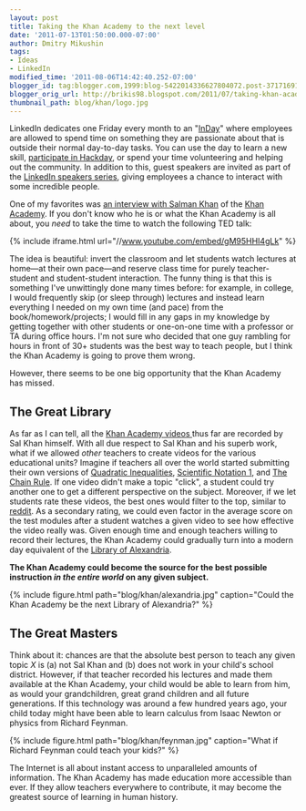 ```yaml
---
layout: post
title: Taking the Khan Academy to the next level
date: '2011-07-13T01:50:00.000-07:00'
author: Dmitry Mikushin
tags:
- Ideas
- LinkedIn
modified_time: '2011-08-06T14:42:40.252-07:00'
blogger_id: tag:blogger.com,1999:blog-5422014336627804072.post-3717169198476888850
blogger_orig_url: http://brikis98.blogspot.com/2011/07/taking-khan-academy-to-next-level.html
thumbnail_path: blog/khan/logo.jpg
---
```


LinkedIn dedicates one Friday every month to an 
"[InDay](http://blog.linkedin.com/2011/05/24/linkedin-inday/)" where employees 
are allowed to spend time on something they are passionate about that is 
outside their normal day-to-day tasks. You can use the day to learn a new 
skill, [participate in 
Hackday](http://blog.linkedin.com/category/linkedin-hackdays/), or spend your 
time volunteering and helping out the community. In addition to this, guest 
speakers are invited as part of the [LinkedIn speakers 
series](http://www.youtube.com/playlist?p=9A25F70FCE65AAFF), giving employees 
a chance to interact with some incredible people. 

One of my favorites was [an interview with Salman 
Khan](http://blog.linkedin.com/2011/04/19/speaker-series-videos/) of the [Khan 
Academy](http://www.khanacademy.org/). If you don't know who he is or what the 
Khan Academy is all about, you *need* to take the time to watch the following 
TED talk: 

{% include iframe.html url="//www.youtube.com/embed/gM95HHI4gLk" %}

The idea is beautiful: invert the classroom and let students watch lectures at 
home&mdash;at their own pace&mdash;and reserve class time for purely teacher-student 
and student-student interaction. The funny thing is that this is something 
I've unwittingly done many times before: for example, in college, I would 
frequently skip (or sleep through) lectures and instead learn everything I 
needed on my own time (and pace) from the book/homework/projects; I would fill 
in any gaps in my knowledge by getting together with other students or 
one-on-one time with a professor or TA during office hours. I'm not sure who 
decided that one guy rambling for hours in front of 30+ students was the best 
way to teach people, but I think the Khan Academy is going to prove them 
wrong. 

However, there seems to be one big opportunity that the Khan Academy has 
missed. 

## The Great Library 

As far as I can tell, all the [Khan Academy videos 
](http://www.youtube.com/user/khanacademy)thus far are recorded by Sal Khan 
himself. With all due respect to Sal Khan and his superb work, what if we 
allowed *other* teachers to create videos for the various educational units? 
Imagine if teachers all over the world started submitting their own versions 
of [Quadratic 
Inequalities](http://www.khanacademy.org/video/quadratic-inequalities?playlist=Algebra), 
[Scientific Notation 
1](http://www.khanacademy.org/video/scientific-notation-i?playlist=Developmental%20Math), 
and [The Chain 
Rule](http://www.khanacademy.org/video/the-chain-rule?playlist=Calculus). If 
one video didn't make a topic "click", a student could try another one to get 
a different perspective on the subject. Moreover, if we let students rate 
these videos, the best ones would filter to the top, similar to 
[reddit](http://www.reddit.com/). As a secondary rating, we could even factor 
in the average score on the test modules after a student watches a given video 
to see how effective the video really was. Given enough time and enough 
teachers willing to record their lectures, the Khan Academy could gradually 
turn into a modern day equivalent of the [Library of 
Alexandria](http://en.wikipedia.org/wiki/Library_of_Alexandria). 

**The Khan Academy could become the source for the best possible instruction *in the entire world* on any given subject.** 

{% include figure.html path="blog/khan/alexandria.jpg" caption="Could the Khan Academy be the next Library of Alexandria?" %}

## The Great Masters

Think about it: chances are that the absolute best person to teach any given 
topic *X* is (a) not Sal Khan and (b) does not work in your child's school 
district. However, if that teacher recorded his lectures and made them 
available at the Khan Academy, your child would be able to learn from him, as 
would your grandchildren, great grand children and all future generations. If 
this technology was around a few hundred years ago, your child today might 
have been able to learn calculus from Isaac Newton or physics from Richard 
Feynman. 

{% include figure.html path="blog/khan/feynman.jpg" caption="What if Richard Feynman could teach your kids?" %}

The Internet is all about instant access to unparalleled 
amounts of information. The Khan Academy has made education more accessible 
than ever. If they allow teachers everywhere to contribute, it may become the 
greatest source of learning in human history. 
